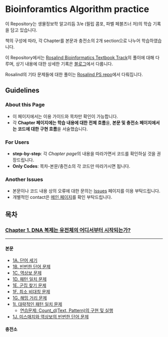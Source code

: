 # Bioinforamtics Algorithm practice
 이 Repository는 생물정보학 알고리듬 3/e (필립 콤포, 파벨 페블즈너 저)의 학습 기록을 담고 있습니다.

 책의 구성에 따라, 각 Chapter를 본문과 충전소의 2개 section으로 나누어 학습하였습니다.

 이 Repository에서는 [Rosalind Bioinformatics Textbook Track](https://rosalind.info/problems/list-view/?location=bioinformatics-textbook-track)의 풀이에 대해 다루며, 상기 내용에 대한 상세한 기록은 [블로그](https://mulatta.github.io/bioinformatics-review)에서 다룹니다.
 
 Rosalind의 기타 문제들에 대한 풀이는 [Rosalind PS repo](https://github.com/mulatta/Rosalind_PS)에서 다뤄집니다.

## Guidelines
 ### About this Page
 - 이 페이지에서는 이용 가이드와 목차만 확인이 가능합니다.
 - 각 **Chapter 페이지에는 학습 내용에 대한 전체 흐름**을, **본문 및 충전소 페이지에서는 코드에 대한 구현 흐름**을 서술했습니다.
 ### For Users
 - **step-by-step**: 각 *Chapter page*의 내용을 따라가면서 코드를 확인하실 것을 권장드립니다.
 - **Only Codes**: 목차-본문/충전소의 각 코드만 따라가시면 됩니다.
 ### Another Issues
 - 본문이나 코드 내용 상의 오류에 대한 문의는 [Issues](https://github.com/mulatta./issues) 페이지를 이용 부탁드립니다.
 - 개별적인 contact은 [메인 페이지](https://github.com/mulatta/mulatta)를 확인 부탁드립니다.

## 목차
 ### [Chapter 1. DNA 복제는 유전체의 어디서부터 시작되는가?](./Chapter%201/Chapter%201.md)
 ---
 #### 본문
- [1A. 단어 세기](./Chapter%201/1A.%20PatternCount.ipynb)
- [1B. 빈번한 단어 문제](./Chapter%201/1B.%20FrequentWords.ipynb)
- [1C. 역상보 문제](./Chapter%201/1C.%20ReverseComplement.ipynb)
- [1D. 패턴 일치 문제](./Chapter%201/1D.%20PatternOccurrence.ipynb)
- [1E. 군집 찾기 문제](./Chapter%201/1E.%20FindClumps.ipynb)
- [1F. 최소 비대칭 문제](./Chapter%201/1F.%20MinimizeSkew.ipynb)
- [1G. 해밍 거리 문제](./Chapter%201/1G.%20HammingDistance.ipynb)
- [1I. 대략적인 패턴 일치 문제](./Chapter%201/1H.%20NäivePatternMatiching.ipynb)
    - [연습문제: Count_d(Text, Pattern)의 구현 및 실행](./Chapter%201/1I-Ex.%20ApproximatePatternCount.ipynb)
- [1J. 미스매치와 역상보의 빈번한 단어 문제](./Chapter%201/1J.%20MostFrequentPseudoPatternwithComplements.ipynb)
 #### 충전소